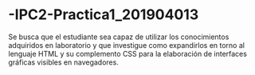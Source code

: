 # -IPC2-Practica1_201904013
Se busca que el estudiante sea capaz de utilizar los conocimientos adquiridos en laboratorio y que investigue como expandirlos en torno al lenguaje HTML y su complemento CSS para la elaboración de interfaces gráficas visibles en navegadores.

